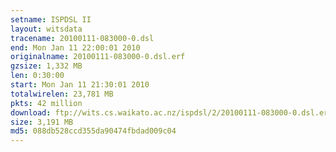 ```yaml
---
setname: ISPDSL II
layout: witsdata
tracename: 20100111-083000-0.dsl
end: Mon Jan 11 22:00:01 2010
originalname: 20100111-083000-0.dsl.erf
gzsize: 1,332 MB
len: 0:30:00
start: Mon Jan 11 21:30:01 2010
totalwirelen: 23,781 MB
pkts: 42 million
download: ftp://wits.cs.waikato.ac.nz/ispdsl/2/20100111-083000-0.dsl.erf.gz
size: 3,191 MB
md5: 088db528ccd355da90474fbdad009c04
---
```

